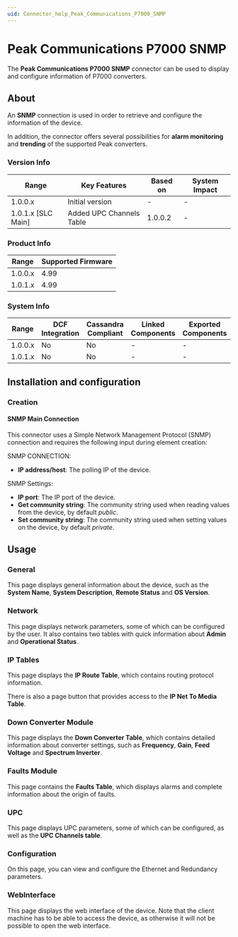 ```yaml
---
uid: Connector_help_Peak_Communications_P7000_SNMP
---
```


# Peak Communications P7000 SNMP

The **Peak Communications P7000 SNMP** connector can be used to display and configure information of P7000 converters.

## About

An **SNMP** connection is used in order to retrieve and configure the information of the device.

In addition, the connector offers several possibilities for **alarm monitoring** and **trending** of the supported Peak converters.

### Version Info

| Range                | Key Features              | Based on     | System Impact     |
|----------------------|---------------------------|--------------|-------------------|
| 1.0.0.x              | Initial version           | -            | -                 |
| 1.0.1.x [SLC Main]   | Added UPC Channels Table  | 1.0.0.2      | -                 |

### Product Info

| Range     | Supported Firmware     |
|-----------|------------------------|
| 1.0.0.x   | 4.99                   |
| 1.0.1.x   | 4.99                   |

### System Info

| Range     | DCF Integration     | Cassandra Compliant     | Linked Components     | Exported Components     |
|-----------|---------------------|-------------------------|-----------------------|-------------------------|
| 1.0.0.x   | No                  | No                      | -                     | -                       |
| 1.0.1.x   | No                  | No                      | -                     | -                       |

## Installation and configuration

### Creation

#### SNMP Main Connection

This connector uses a Simple Network Management Protocol (SNMP) connection and requires the following input during element creation:

SNMP CONNECTION:

- **IP address/host**: The polling IP of the device.

SNMP Settings:

- **IP port**: The IP port of the device.
- **Get community string**: The community string used when reading values from the device, by default *public*.
- **Set community string**: The community string used when setting values on the device, by default *private*.

## Usage

### General

This page displays general information about the device, such as the **System Name**, **System Description**, **Remote Status** and **OS Version**.

### Network

This page displays network parameters, some of which can be configured by the user. It also contains two tables with quick information about **Admin** and **Operational Status**.

### IP Tables

This page displays the **IP Route Table**, which contains routing protocol information.

There is also a page button that provides access to the **IP Net To Media Table**.

### Down Converter Module

This page displays the **Down Converter Table**, which contains detailed information about converter settings, such as **Frequency**, **Gain**, **Feed Voltage** and **Spectrum Inverter**.

### Faults Module

This page contains the **Faults Table**, which displays alarms and complete information about the origin of faults.

### UPC

This page displays UPC parameters, some of which can be configured, as well as the **UPC Channels table**.

### Configuration

On this page, you can view and configure the Ethernet and Redundancy parameters.

### WebInterface

This page displays the web interface of the device. Note that the client machine has to be able to access the device, as otherwise it will not be possible to open the web interface.

